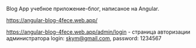 Blog App учебное приложение-блог, написаное на Angular.

https://angular-blog-4fece.web.app/

https://angular-blog-4fece.web.app/admin/login - страница авторизации администратора
login: skym@gmail.com, password: 1234567
